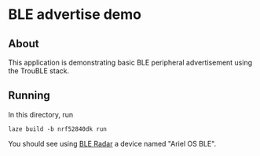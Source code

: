 # BLE advertise demo

## About

This application is demonstrating basic BLE peripheral advertisement using the TrouBLE stack.

## Running

In this directory, run

    laze build -b nrf52840dk run

You should see using [BLE Radar](https://github.com/Semper-Viventem/MetaRadar) a device named "Ariel OS BLE".
